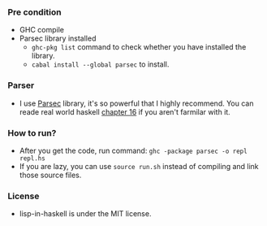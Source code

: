 ### Pre condition

* GHC compile
* Parsec library installed
  - `ghc-pkg list` command to check whether you have installed the library. 
  - `cabal install --global parsec` to install.
  
### Parser

* I use [Parsec](http://www.cs.uu.nl/~daan/download/parsec/parsec.html) library, it's so powerful that I highly recommend. You can reade real world haskell [chapter 16](http://book.realworldhaskell.org/read/using-parsec.html) if you aren't farmilar with it.


### How to run?

* After you get the code, run command: `ghc -package parsec -o repl repl.hs`
* If you are lazy, you can use `source run.sh` instead of compiling and link those source files.

### License

* lisp-in-haskell is under the MIT license.
